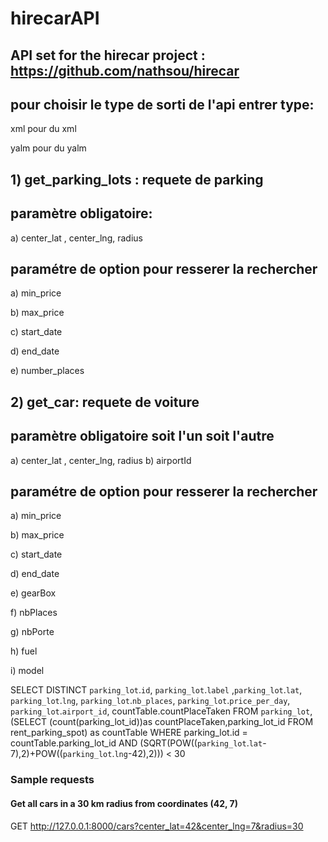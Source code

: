 # hirecarAPI
API set for the hirecar project : https://github.com/nathsou/hirecar
-
## pour choisir le type de sorti de l'api entrer type:

xml pour du xml 

yalm pour du yalm
## 1) get_parking_lots : requete de parking  

## paramètre obligatoire:

a) center_lat , center_lng, radius

## paramétre de option pour resserer la rechercher

a) min_price

b) max_price

c) start_date

d) end_date

e) number_places

## 2) get_car: requete de voiture

## paramètre obligatoire soit l'un soit l'autre

a) center_lat , center_lng, radius
b) airportId

## paramétre de option pour resserer la rechercher

a) min_price

b) max_price

c) start_date

d) end_date

e) gearBox

f) nbPlaces

g) nbPorte

h) fuel

i) model

SELECT DISTINCT `parking_lot`.`id`, `parking_lot`.`label` ,`parking_lot`.`lat`, `parking_lot`.`lng`, `parking_lot`.`nb_places`, `parking_lot`.`price_per_day`, `parking_lot`.`airport_id`, countTable.countPlaceTaken FROM `parking_lot`, (SELECT (count(parking_lot_id))as countPlaceTaken,parking_lot_id FROM rent_parking_spot) as countTable WHERE parking_lot.id = countTable.parking_lot_id AND (SQRT(POW((`parking_lot`.`lat`-7),2)+POW((`parking_lot`.`lng`-42),2))) < 30

### Sample requests

#### Get all cars in a 30 km radius from coordinates (42, 7)
GET http://127.0.0.1:8000/cars?center_lat=42&center_lng=7&radius=30